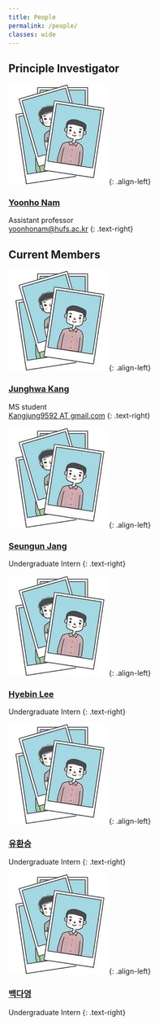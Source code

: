 ```yaml
---
title: People
permalink: /people/
classes: wide
---
```


## Principle Investigator

![image-left](/assets/images/people/person.JPG){: .align-left}

### [Yoonho Nam](https://yoonhonam.github.io/)


Assistant professor  
[yoonhonam@hufs.ac.kr](mailto:yoonhonam@hufs.ac.kr)
{: .text-right}  




## Current Members

![image-left](/assets/images/people/person.JPG){: .align-left}

### [Junghwa Kang]()  


MS student  
[Kangjung9592 AT gmail.com]()
{: .text-right}  




![image-left](/assets/images/people/person.JPG){: .align-left}

### [Seungun Jang]()  


  
Undergraduate Intern
{: .text-right}  




![image-left](/assets/images/people/person.JPG){: .align-left}

### [Hyebin Lee]()  


  
Undergraduate Intern
{: .text-right}  




![image-left](/assets/images/people/person.JPG){: .align-left}

### [유환승]()  


  
Undergraduate Intern
{: .text-right}  
 



![image-left](/assets/images/people/person.JPG){: .align-left}

### [백다영]()  


  
Undergraduate Intern
{: .text-right}  
